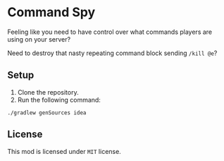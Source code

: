 # Command Spy

Feeling like you need to have control over what commands players are using on your server?

Need to destroy that nasty repeating command block sending `/kill @e`?

## Setup

1. Clone the repository.
2. Run the following command:

```
./gradlew genSources idea
```

## License

This mod is licensed under `MIT` license.
